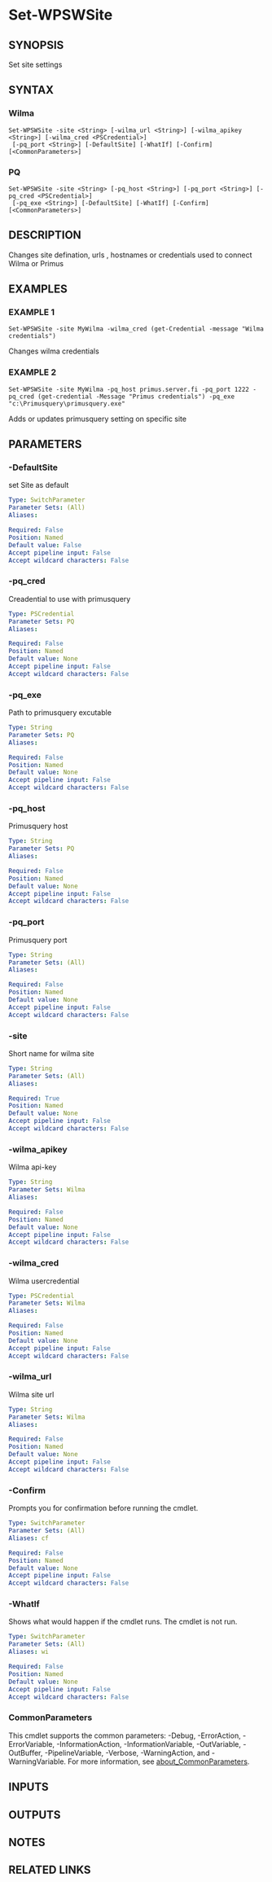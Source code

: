 ﻿---
external help file: WilmaPSWorker-help.xml
Module Name: WilmaPSWorker
online version:
schema: 2.0.0
---

# Set-WPSWSite

## SYNOPSIS
Set site settings

## SYNTAX

### Wilma
```
Set-WPSWSite -site <String> [-wilma_url <String>] [-wilma_apikey <String>] [-wilma_cred <PSCredential>]
 [-pq_port <String>] [-DefaultSite] [-WhatIf] [-Confirm] [<CommonParameters>]
```

### PQ
```
Set-WPSWSite -site <String> [-pq_host <String>] [-pq_port <String>] [-pq_cred <PSCredential>]
 [-pq_exe <String>] [-DefaultSite] [-WhatIf] [-Confirm] [<CommonParameters>]
```

## DESCRIPTION
Changes site defination, urls , hostnames or credentials used to connect Wilma or Primus

## EXAMPLES

### EXAMPLE 1
```
Set-WPSWSite -site MyWilma -wilma_cred (get-Credential -message "Wilma credentials")
```

Changes wilma credentials

### EXAMPLE 2
```
Set-WPSWSite -site MyWilma -pq_host primus.server.fi -pq_port 1222 -pq_cred (get-credential -Message "Primus credentials") -pq_exe "c:\Primusquery\primusquery.exe"
```

Adds or updates primusquery setting on specific site

## PARAMETERS

### -DefaultSite
set Site as default

```yaml
Type: SwitchParameter
Parameter Sets: (All)
Aliases:

Required: False
Position: Named
Default value: False
Accept pipeline input: False
Accept wildcard characters: False
```

### -pq_cred
Creadential to use with primusquery

```yaml
Type: PSCredential
Parameter Sets: PQ
Aliases:

Required: False
Position: Named
Default value: None
Accept pipeline input: False
Accept wildcard characters: False
```

### -pq_exe
Path to primusquery excutable

```yaml
Type: String
Parameter Sets: PQ
Aliases:

Required: False
Position: Named
Default value: None
Accept pipeline input: False
Accept wildcard characters: False
```

### -pq_host
Primusquery host

```yaml
Type: String
Parameter Sets: PQ
Aliases:

Required: False
Position: Named
Default value: None
Accept pipeline input: False
Accept wildcard characters: False
```

### -pq_port
Primusquery port

```yaml
Type: String
Parameter Sets: (All)
Aliases:

Required: False
Position: Named
Default value: None
Accept pipeline input: False
Accept wildcard characters: False
```

### -site
Short name for wilma site

```yaml
Type: String
Parameter Sets: (All)
Aliases:

Required: True
Position: Named
Default value: None
Accept pipeline input: False
Accept wildcard characters: False
```

### -wilma_apikey
Wilma api-key

```yaml
Type: String
Parameter Sets: Wilma
Aliases:

Required: False
Position: Named
Default value: None
Accept pipeline input: False
Accept wildcard characters: False
```

### -wilma_cred
Wilma usercredential

```yaml
Type: PSCredential
Parameter Sets: Wilma
Aliases:

Required: False
Position: Named
Default value: None
Accept pipeline input: False
Accept wildcard characters: False
```

### -wilma_url
Wilma site url

```yaml
Type: String
Parameter Sets: Wilma
Aliases:

Required: False
Position: Named
Default value: None
Accept pipeline input: False
Accept wildcard characters: False
```

### -Confirm
Prompts you for confirmation before running the cmdlet.

```yaml
Type: SwitchParameter
Parameter Sets: (All)
Aliases: cf

Required: False
Position: Named
Default value: None
Accept pipeline input: False
Accept wildcard characters: False
```

### -WhatIf
Shows what would happen if the cmdlet runs.
The cmdlet is not run.

```yaml
Type: SwitchParameter
Parameter Sets: (All)
Aliases: wi

Required: False
Position: Named
Default value: None
Accept pipeline input: False
Accept wildcard characters: False
```

### CommonParameters
This cmdlet supports the common parameters: -Debug, -ErrorAction, -ErrorVariable, -InformationAction, -InformationVariable, -OutVariable, -OutBuffer, -PipelineVariable, -Verbose, -WarningAction, and -WarningVariable. For more information, see [about_CommonParameters](http://go.microsoft.com/fwlink/?LinkID=113216).

## INPUTS

## OUTPUTS

## NOTES

## RELATED LINKS
